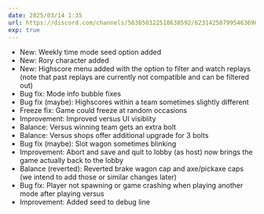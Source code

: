 ```yaml
---
date: 2025/03/14 1:35
url: https://discord.com/channels/563650322518638592/623142507995463690/1349783037176709172
exp: true
---
```

- New: Weekly time mode seed option added
- New: Rory character added
- New: Highscore menu added with the option to filter and watch replays (note that past replays are currently not compatible and can be filtered out)
- Bug fix: Mode info bubble fixes
- Bug fix (maybe): Highscores within a team sometimes slightly different
- Freeze fix: Game could freeze at random occasions
- Improvement: Improved versus UI visiblity
- Balance: Versus winning team gets an extra bolt
- Balance: Versus shops offer additional upgrade for 3 bolts
- Bug fix (maybe): Slot wagon sometimes blinking
- Improvement: Abort and save and quit to lobby (as host) now brings the game actually back to the lobby 
- Balance (reverted): Reverted brake wagon cap and axe/pickaxe caps (we intend to add those or similar changes later)
- Bug fix: Player not spawning or game crashing when playing another mode after playing versus
- Improvement: Added seed to debug line